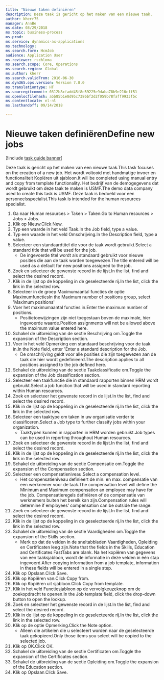 ```yaml
--- 
title: "Nieuwe taken definiëren"
description: Deze taak is gericht op het maken van een nieuwe taak.
author: kherr75
manager: AnnBe
ms.date: 08/29/2018
ms.topic: business-process
ms.prod: 
ms.service: dynamics-ax-applications
ms.technology: 
ms.search.form: HcmJob
audience: Application User
ms.reviewer: rschloma
ms.search.scope: Core, Operations
ms.search.region: Global
ms.author: kherr
ms.search.validFrom: 2016-06-30
ms.dyn365.ops.version: Version 7.0.0
ms.translationtype: HT
ms.sourcegitcommit: 0312b8cfadd45f8e59225e9daba78b9e216cff51
ms.openlocfilehash: abb85b1e8d9bc7386bf2d2f059b78faff9933f5c
ms.contentlocale: nl-nl
ms.lasthandoff: 09/14/2018

---
```

# <a name="define-new-jobs"></a><span data-ttu-id="c1e01-103">Nieuwe taken definiëren</span><span class="sxs-lookup"><span data-stu-id="c1e01-103">Define new jobs</span></span>

[!include [task guide banner](../../includes/task-guide-banner.md)]

<span data-ttu-id="c1e01-104">Deze taak is gericht op het maken van een nieuwe taak.</span><span class="sxs-lookup"><span data-stu-id="c1e01-104">This task focuses on the creation of a new job.</span></span> <span data-ttu-id="c1e01-105">Het wordt voltooid met handmatige invoer en functionaliteit Kopiëren uit sjabloon.</span><span class="sxs-lookup"><span data-stu-id="c1e01-105">It will be completed using manual entry and copy from template functionality.</span></span> <span data-ttu-id="c1e01-106">Het bedrijf van de demogegevens dat wordt gebruikt om deze taak te maken is USMF.</span><span class="sxs-lookup"><span data-stu-id="c1e01-106">The demo data company used to create this task is USMF.</span></span> <span data-ttu-id="c1e01-107">Deze taak is bedoeld voor een personeelsspecialist.</span><span class="sxs-lookup"><span data-stu-id="c1e01-107">This task is intended for the human resources specialist.</span></span>

1. <span data-ttu-id="c1e01-108">Ga naar Human resources > Taken > Taken.</span><span class="sxs-lookup"><span data-stu-id="c1e01-108">Go to Human resources > Jobs > Jobs.</span></span>
2. <span data-ttu-id="c1e01-109">Klik op Nieuw.</span><span class="sxs-lookup"><span data-stu-id="c1e01-109">Click New.</span></span>
3. <span data-ttu-id="c1e01-110">Typ een waarde in het veld Taak.</span><span class="sxs-lookup"><span data-stu-id="c1e01-110">In the Job field, type a value.</span></span>
4. <span data-ttu-id="c1e01-111">Typ een waarde in het veld Omschrijving.</span><span class="sxs-lookup"><span data-stu-id="c1e01-111">In the Description field, type a value.</span></span>
5. <span data-ttu-id="c1e01-112">Selecteer een standaardtitel die voor de taak wordt gebruikt.</span><span class="sxs-lookup"><span data-stu-id="c1e01-112">Select a standard title that will be used for the job.</span></span> 
    * <span data-ttu-id="c1e01-113">De ingevoerde titel wordt als standaard gebruikt voor nieuwe posities die aan de taak worden toegewezen.</span><span class="sxs-lookup"><span data-stu-id="c1e01-113">The title entered will be used as a default for new positions assigned to the job.</span></span>  
6. <span data-ttu-id="c1e01-114">Zoek en selecteer de gewenste record in de lijst.</span><span class="sxs-lookup"><span data-stu-id="c1e01-114">In the list, find and select the desired record.</span></span>
7. <span data-ttu-id="c1e01-115">Klik in de lijst op de koppeling in de geselecteerde rij.</span><span class="sxs-lookup"><span data-stu-id="c1e01-115">In the list, click the link in the selected row.</span></span>
8. <span data-ttu-id="c1e01-116">Selecteer in de groep Maximumaantal functies de optie Maximumfuncties</span><span class="sxs-lookup"><span data-stu-id="c1e01-116">In the Maximum number of positions group, select 'Maximum positions'</span></span>
9. <span data-ttu-id="c1e01-117">Voer het maximumaantal functies in.</span><span class="sxs-lookup"><span data-stu-id="c1e01-117">Enter the maximum number of positions.</span></span> 
    * <span data-ttu-id="c1e01-118">Positietoewijzingen zijn niet toegestaan boven de maximale, hier ingevoerde waarde.</span><span class="sxs-lookup"><span data-stu-id="c1e01-118">Position assignments will not be allowed above the maximum value entered here.</span></span>  
10. <span data-ttu-id="c1e01-119">Schakel de uitbreiding van de sectie Beschrijving om.</span><span class="sxs-lookup"><span data-stu-id="c1e01-119">Toggle the expansion of the Description section.</span></span>
11. <span data-ttu-id="c1e01-120">Voer in het veld Opmerking een standaard beschrijving voor de taak in.</span><span class="sxs-lookup"><span data-stu-id="c1e01-120">In the Note field, enter 'Enter a standard description for the Job.</span></span>
    * <span data-ttu-id="c1e01-121">De omschrijving geldt voor alle posities die zijn toegewezen aan de taak die hier wordt gedefinieerd.</span><span class="sxs-lookup"><span data-stu-id="c1e01-121">The description applies to all positions assigned to the job defined here.</span></span>  
12. <span data-ttu-id="c1e01-122">Schakel de uitbreiding van de sectie Taakclassificatie om.</span><span class="sxs-lookup"><span data-stu-id="c1e01-122">Toggle the expansion of the Job classification section.</span></span>
13. <span data-ttu-id="c1e01-123">Selecteer een taakfunctie die in standaard rapporten binnen HRM wordt gebruikt.</span><span class="sxs-lookup"><span data-stu-id="c1e01-123">Select a job function that will be used in standard reporting within Human resources.</span></span>
14. <span data-ttu-id="c1e01-124">Zoek en selecteer het gewenste record in de lijst.</span><span class="sxs-lookup"><span data-stu-id="c1e01-124">In the list, find and select the desired record.</span></span>
15. <span data-ttu-id="c1e01-125">Klik in de lijst op de koppeling in de geselecteerde rij.</span><span class="sxs-lookup"><span data-stu-id="c1e01-125">In the list, click the link in the selected row.</span></span>
16. <span data-ttu-id="c1e01-126">Selecteer een taaktype om taken in uw organisatie verder te classificeren.</span><span class="sxs-lookup"><span data-stu-id="c1e01-126">Select a Job type to further classify jobs within your organization.</span></span> 
    * <span data-ttu-id="c1e01-127">Taaktypen kunnen in rapporten in HRM worden gebruikt.</span><span class="sxs-lookup"><span data-stu-id="c1e01-127">Job types can be used in reporting throughout Human resources.</span></span>  
17. <span data-ttu-id="c1e01-128">Zoek en selecteer de gewenste record in de lijst.</span><span class="sxs-lookup"><span data-stu-id="c1e01-128">In the list, find and select the desired record.</span></span>
18. <span data-ttu-id="c1e01-129">Klik in de lijst op de koppeling in de geselecteerde rij.</span><span class="sxs-lookup"><span data-stu-id="c1e01-129">In the list, click the link in the selected row.</span></span>
19. <span data-ttu-id="c1e01-130">Schakel de uitbreiding van de sectie Compensatie om.</span><span class="sxs-lookup"><span data-stu-id="c1e01-130">Toggle the expansion of the Compensation section.</span></span>
20. <span data-ttu-id="c1e01-131">Selecteer een compensatieniveau.</span><span class="sxs-lookup"><span data-stu-id="c1e01-131">Select a compensation level.</span></span>
    * <span data-ttu-id="c1e01-132">Het compensatieniveau definieert de min. en max. compensatie van een werknemer voor de taak.</span><span class="sxs-lookup"><span data-stu-id="c1e01-132">The compensation level will define the Minimum and Maximum compensation an employee may have for the job.</span></span> <span data-ttu-id="c1e01-133">Compensatieregels definiëren of de compensatie van werknemers buiten het bereik kan zijn.</span><span class="sxs-lookup"><span data-stu-id="c1e01-133">Compensation rules will determine if employees' compensation can be outside the range.</span></span>  
21. <span data-ttu-id="c1e01-134">Zoek en selecteer de gewenste record in de lijst.</span><span class="sxs-lookup"><span data-stu-id="c1e01-134">In the list, find and select the desired record.</span></span>
22. <span data-ttu-id="c1e01-135">Klik in de lijst op de koppeling in de geselecteerde rij.</span><span class="sxs-lookup"><span data-stu-id="c1e01-135">In the list, click the link in the selected row.</span></span>
23. <span data-ttu-id="c1e01-136">Schakel de uitbreiding van de sectie Vaardigheden om.</span><span class="sxs-lookup"><span data-stu-id="c1e01-136">Toggle the expansion of the Skills section.</span></span>
    * <span data-ttu-id="c1e01-137">Merk op dat de velden in de sneltabbladen Vaardigheden, Opleiding en Certificaten leeg zijn.</span><span class="sxs-lookup"><span data-stu-id="c1e01-137">Note that the fields in the Skills, Education and Certificates FastTabs are blank.</span></span> <span data-ttu-id="c1e01-138">Na het kopiëren van gegevens van een taaksjabloon, wordt de informatie in deze velden in één stap ingevoerd.</span><span class="sxs-lookup"><span data-stu-id="c1e01-138">After copying information from a job template, information in these fields will be entered in a single step.</span></span>   
24. <span data-ttu-id="c1e01-139">Klik op Opslaan.</span><span class="sxs-lookup"><span data-stu-id="c1e01-139">Click Save.</span></span>
25. <span data-ttu-id="c1e01-140">Klik op Kopiëren van.</span><span class="sxs-lookup"><span data-stu-id="c1e01-140">Click Copy from.</span></span>
26. <span data-ttu-id="c1e01-141">Klik op Kopiëren uit sjabloon.</span><span class="sxs-lookup"><span data-stu-id="c1e01-141">Click Copy from template.</span></span>
27. <span data-ttu-id="c1e01-142">Klik in het veld Functiesjabloon op de vervolgkeuzeknop om de zoekopdracht te openen.</span><span class="sxs-lookup"><span data-stu-id="c1e01-142">In the Job template field, click the drop-down button to open the lookup.</span></span>
28. <span data-ttu-id="c1e01-143">Zoek en selecteer het gewenste record in de lijst.</span><span class="sxs-lookup"><span data-stu-id="c1e01-143">In the list, find and select the desired record.</span></span>
29. <span data-ttu-id="c1e01-144">Klik in de lijst op de koppeling in de geselecteerde rij.</span><span class="sxs-lookup"><span data-stu-id="c1e01-144">In the list, click the link in the selected row.</span></span>
30. <span data-ttu-id="c1e01-145">Klik op de optie Opmerking.</span><span class="sxs-lookup"><span data-stu-id="c1e01-145">Click the Note option.</span></span>
    * <span data-ttu-id="c1e01-146">Alleen die artikelen die u selecteert worden naar de geselecteerde taak gekopieerd.</span><span class="sxs-lookup"><span data-stu-id="c1e01-146">Only those items you select will be copied to the selected job.</span></span>    
31. <span data-ttu-id="c1e01-147">Klik op OK.</span><span class="sxs-lookup"><span data-stu-id="c1e01-147">Click OK.</span></span>
32. <span data-ttu-id="c1e01-148">Schakel de uitbreiding van de sectie Certificaten om.</span><span class="sxs-lookup"><span data-stu-id="c1e01-148">Toggle the expansion of the Certificates section.</span></span>
33. <span data-ttu-id="c1e01-149">Schakel de uitbreiding van de sectie Opleiding om.</span><span class="sxs-lookup"><span data-stu-id="c1e01-149">Toggle the expansion of the Education section.</span></span>
34. <span data-ttu-id="c1e01-150">Klik op Opslaan.</span><span class="sxs-lookup"><span data-stu-id="c1e01-150">Click Save.</span></span>


